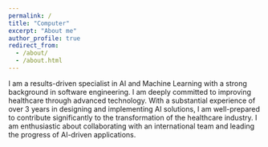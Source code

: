 ```yaml
---
permalink: /
title: "Computer"
excerpt: "About me"
author_profile: true
redirect_from: 
  - /about/
  - /about.html
---
```


I am a results-driven specialist in AI and Machine Learning with a strong background in software engineering. I am deeply committed to improving healthcare through advanced technology. With a substantial experience of over 3 years in designing and implementing AI solutions, I am well-prepared to contribute significantly to the transformation of the healthcare industry. I am enthusiastic about collaborating with an international team and leading the progress of AI-driven applications.
